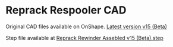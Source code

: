 # Reprack Respooler CAD

Original CAD files available on OnShape. [Latest version v15 (Beta)](https://cad.onshape.com/documents/1811ccbb3ce132861916e0ed/v/ac04b61fa50d85d06f1a087e/e/1f88f6f653a48f707a61aca3)

Step file available at [Reprack Rewinder Assebled v15 (Beta).step](./Reprack%20Rewinder%20Assembled%20v15%28Beta%29.step)
